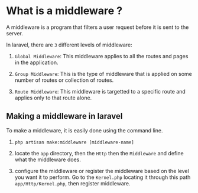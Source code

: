 # What is a middleware ?

A middleware is a program that filters a user request before it is sent to the server.

In laravel, there are `3` different levels of middleware:

1. `Global Middleware`: This middleware applies to all the routes and pages in the application.

2. `Group Middleware`: This is the type of middleware that is applied on some number of routes or collection of routes.

3. `Route Middleware`: This middleware is targetted to a specific route and applies only to that route alone.

## Making a middleware in laravel

To make a middleware, it is easily done using the command line.

1. <code>php artisan make:middleware [middleware-name] </code>

2. locate the `app` directory, then the `Http` then the `Middleware` and define what the middleware does.

3. configure the middleware or register the middleware based on the level you want it to perform.
   Go to the `Kernel.php` locating it through this path `app/Http/Kernel.php`, then register middleware.
